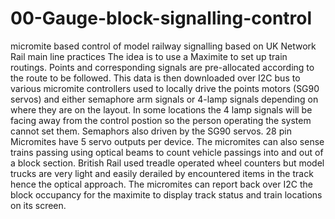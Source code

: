# 00-Gauge-block-signalling-control
micromite based control of model railway signalling based on UK Network Rail main line practices
The idea is to use a Maximite to set up train routings. Points and corresponding signals are pre-allocated according to the route to be followed.
This data is then downloaded over I2C bus to various micromite controllers used to locally drive the points motors (SG90 servos) and either semaphore
arm signals or 4-lamp signals depending on where they are on the layout.  In some locations the 4 lamp signals will be facing away from the control postion
so the person operating the system cannot set them.  Semaphors also driven by the SG90 servos.  28 pin Micromites have 5 servo outputs per device.
The micromites can also sense trains passing using optical beams to count vehicle passings into and out of a block section.  British Rail used treadle operated wheel counters but model trucks are very light and easily derailed by encountered items in the track hence the optical approach.
The micromites can report back over I2C the block occupancy for the maximite to display track status and train locations on its screen.
